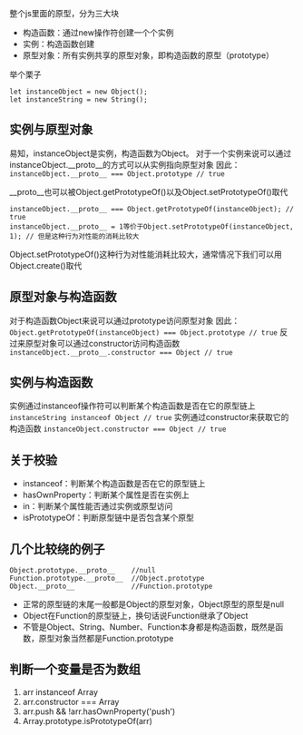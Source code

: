 整个js里面的原型，分为三大块
- 构造函数：通过new操作符创建一个个实例
- 实例：构造函数创建
- 原型对象：所有实例共享的原型对象，即构造函数的原型（prototype）

举个栗子
```
let instanceObject = new Object();
let instanceString = new String();
```
## 实例与原型对象
易知，instanceObject是实例，构造函数为Object。
对于一个实例来说可以通过instanceObject.__proto__的方式可以从实例指向原型对象
因此：`instanceObject.__proto__ === Object.prototype // true`

__proto__也可以被Object.getPrototypeOf()以及Object.setPrototypeOf()取代
```
instanceObject.__proto__ === Object.getPrototypeOf(instanceObject); // true
instanceObject.__proto__ = 1等价于Object.setPrototypeOf(instanceObject, 1); // 但是这种行为对性能的消耗比较大
```

Object.setPrototypeOf()这种行为对性能消耗比较大，通常情况下我们可以用Object.create()取代

## 原型对象与构造函数

对于构造函数Object来说可以通过prototype访问原型对象
因此：`Object.getPrototypeOf(instanceObject) === Object.prototype // true`
反过来原型对象可以通过constructor访问构造函数
`instanceObject.__proto__.constructor === Object // true`

## 实例与构造函数

实例通过instanceof操作符可以判断某个构造函数是否在它的原型链上
`instanceString instanceof Object // true`
实例通过constructor来获取它的构造函数
`instanceObject.constructor === Object // true`

## 关于校验

- instanceof：判断某个构造函数是否在它的原型链上
- hasOwnProperty：判断某个属性是否在实例上
- in：判断某个属性能否通过实例或原型访问
- isPrototypeOf：判断原型链中是否包含某个原型


## 几个比较绕的例子
```
Object.prototype.__proto__    //null
Function.prototype.__proto__  //Object.prototype
Object.__proto__              //Function.prototype
```

- 正常的原型链的末尾一般都是Object的原型对象，Object原型的原型是null
- Object在Function的原型链上，换句话说Function继承了Object
- 不管是Object、String、Number、Function本身都是构造函数，既然是函数，原型对象当然都是Function.prototype

## 判断一个变量是否为数组

1. arr instanceof Array
2. arr.constructor === Array
3. arr.push && !arr.hasOwnProperty('push')
4. Array.prototype.isPrototypeOf(arr)



